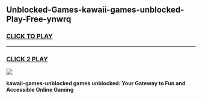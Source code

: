 
## Unblocked-Games-kawaii-games-unblocked-Play-Free-ynwrq
<h3>
<a href="https://premium76.site?title=kawaii-games-unblocked&ref=10A">CLICK TO PLAY</a></h3>
<hr>

<h3>
<a href="https://premium76.site?title=kawaii-games-unblocked&ref=10A">CLICK 2 PLAY</a>
  
</h3>

<a href="https://premium76.site?title=kawaii-games-unblocked&ref=10A"><img src="https://clearcache.store/games.png"></a>


**kawaii-games-unblocked games unblocked: Your Gateway to Fun and Accessible Online Gaming**
